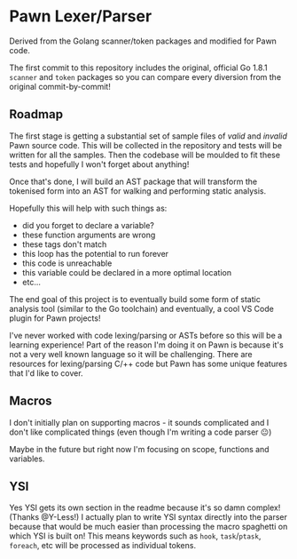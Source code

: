 # Pawn Lexer/Parser

Derived from the Golang scanner/token packages and modified for Pawn code.

The first commit to this repository includes the original, official Go 1.8.1 `scanner` and `token` packages so you can compare every diversion from the original commit-by-commit!

## Roadmap

The first stage is getting a substantial set of sample files of *valid* and *invalid* Pawn source code. This will be collected in the repository and tests will be written for all the samples. Then the codebase will be moulded to fit these tests and hopefully I won't forget about anything!

Once that's done, I will build an AST package that will transform the tokenised form into an AST for walking and performing static analysis.

Hopefully this will help with such things as:

- did you forget to declare a variable?
- these function arguments are wrong
- these tags don't match
- this loop has the potential to run forever
- this code is unreachable
- this variable could be declared in a more optimal location
- etc...

The end goal of this project is to eventually build some form of static analysis tool (similar to the Go toolchain) and eventually, a cool VS Code plugin for Pawn projects!

I've never worked with code lexing/parsing or ASTs before so this will be a learning experience! Part of the reason I'm doing it on Pawn is because it's not a very well known language so it will be challenging. There are resources for lexing/parsing C/++ code but Pawn has some unique features that I'd like to cover.

## Macros

I don't initially plan on supporting macros - it sounds complicated and I don't like complicated things (even though I'm writing a code parser :neutral_face:)

Maybe in the future but right now I'm focusing on scope, functions and variables.

## YSI

Yes YSI gets its own section in the readme because it's so damn complex! (Thanks @Y-Less!) I actually plan to write YSI syntax directly into the parser because that would be much easier than processing the macro spaghetti on which YSI is built on! This means keywords such as `hook`, `task`/`ptask`, `foreach`, etc will be processed as individual tokens.
